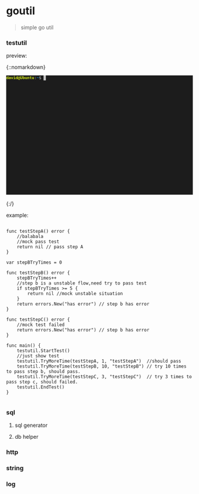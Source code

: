 # goutil
> simple go util

### testutil
preview:


{::nomarkdown}

<img src="data:image/svg+xml;base64,PHN2ZyB4bWxucz0iaHR0cDovL3d3dy53My5vcmcvMjAwMC9zdmciIHhtbG5zOnhsaW5rPSJodHRw%0D%0AOi8vd3d3LnczLm9yZy8xOTk5L3hsaW5rIiBpZD0idGVybWluYWwiIGJhc2VQcm9maWxlPSJmdWxs%0D%0AIiB2aWV3Qm94PSIwIDAgNjQwIDQxMCIgd2lkdGg9IjY0MCIgdmVyc2lvbj0iMS4xIj4KICAgIDxk%0D%0AZWZzPgogICAgICAgIDx0ZXJtdG9zdmc6dGVtcGxhdGVfc2V0dGluZ3MgeG1sbnM6dGVybXRvc3Zn%0D%0APSJodHRwczovL2dpdGh1Yi5jb20vbmJlZG9zL3Rlcm10b3N2ZyI+CiAgICAgICAgICAgIDx0ZXJt%0D%0AdG9zdmc6c2NyZWVuX2dlb21ldHJ5IGNvbHVtbnM9IjgwIiByb3dzPSIyNCIvPgogICAgICAgIDwv%0D%0AdGVybXRvc3ZnOnRlbXBsYXRlX3NldHRpbmdzPgogICAgICAgIDxzdHlsZSB0eXBlPSJ0ZXh0L2Nz%0D%0AcyIgaWQ9ImdlbmVyYXRlZC1zdHlsZSI+PCFbQ0RBVEFbOnJvb3QgewogICAgICAgICAgICAtLWFu%0D%0AaW1hdGlvbi1kdXJhdGlvbjogMTI3MDBtczsKICAgICAgICB9CgogICAgI3NjcmVlbiB7CiAgICAg%0D%0AICAgICAgICAgICBmb250LWZhbWlseTogJ0RlamFWdSBTYW5zIE1vbm8nLCBtb25vc3BhY2U7CiAg%0D%0AICAgICAgICAgICAgICBmb250LXN0eWxlOiBub3JtYWw7CiAgICAgICAgICAgICAgICBmb250LXNp%0D%0AemU6IDE0cHg7CiAgICAgICAgICAgIH0KCiAgICAgICAgdGV4dCB7CiAgICAgICAgICAgIGRvbWlu%0D%0AYW50LWJhc2VsaW5lOiB0ZXh0LWJlZm9yZS1lZGdlOwogICAgICAgICAgICB3aGl0ZS1zcGFjZTog%0D%0AcHJlOwogICAgICAgIH1dXT48L3N0eWxlPgogICAgICAgIDxzdHlsZSB0eXBlPSJ0ZXh0L2NzcyIg%0D%0AaWQ9InVzZXItc3R5bGUiPgogICAgICAgICAgICAvKiBnam04IGNvbG9yIHRoZW1lIChzb3VyY2U6%0D%0AIGh0dHBzOi8vdGVybWluYWwuc2V4eS8pICovCiAgICAgICAgICAgIC5mb3JlZ3JvdW5kIHtmaWxs%0D%0AOiAjYzVjNWM1O30KICAgICAgICAgICAgLmJhY2tncm91bmQge2ZpbGw6ICMxYzFjMWM7fQogICAg%0D%0AICAgICAgICAuY29sb3IwIHtmaWxsOiAjMWMxYzFjO30KICAgICAgICAgICAgLmNvbG9yMSB7Zmls%0D%0AbDogI2ZmMDA1Yjt9CiAgICAgICAgICAgIC5jb2xvcjIge2ZpbGw6ICNjZWUzMTg7fQogICAgICAg%0D%0AICAgICAuY29sb3IzIHtmaWxsOiAjZmZlNzU1O30KICAgICAgICAgICAgLmNvbG9yNCB7ZmlsbDog%0D%0AIzA0OGFjNzt9CiAgICAgICAgICAgIC5jb2xvcjUge2ZpbGw6ICM4MzNjOWY7fQogICAgICAgICAg%0D%0AICAuY29sb3I2IHtmaWxsOiAjMGFjMWNkO30KICAgICAgICAgICAgLmNvbG9yNyB7ZmlsbDogI2U1%0D%0AZTVlNTt9CiAgICAgICAgICAgIC5jb2xvcjgge2ZpbGw6ICMxYzFjMWM7fQogICAgICAgICAgICAu%0D%0AY29sb3I5IHtmaWxsOiAjZmYwMDViO30KICAgICAgICAgICAgLmNvbG9yMTAge2ZpbGw6ICNjZWUz%0D%0AMTg7fQogICAgICAgICAgICAuY29sb3IxMSB7ZmlsbDogI2ZmZTc1NTt9CiAgICAgICAgICAgIC5j%0D%0Ab2xvcjEyIHtmaWxsOiAjMDQ4YWM3O30KICAgICAgICAgICAgLmNvbG9yMTMge2ZpbGw6ICM4MzNj%0D%0AOWY7fQogICAgICAgICAgICAuY29sb3IxNCB7ZmlsbDogIzBhYzFjZDt9CiAgICAgICAgICAgIC5j%0D%0Ab2xvcjE1IHtmaWxsOiAjZTVlNWU1O30KICAgICAgICA8L3N0eWxlPgogICAgPC9kZWZzPgogICAg%0D%0APHN2ZyBpZD0ic2NyZWVuIiB3aWR0aD0iNjQwIiB2aWV3Qm94PSIwIDAgNjQwIDQwOCIgcHJlc2Vy%0D%0AdmVBc3BlY3RSYXRpbz0ieE1pZFlNaW4gbWVldCI+CiAgICAgICAgPHJlY3QgY2xhc3M9ImJhY2tn%0D%0Acm91bmQiIGhlaWdodD0iMTAwJSIgd2lkdGg9IjEwMCUiIHg9IjAiIHk9IjAiLz48ZyBkaXNwbGF5%0D%0APSJub25lIj48cmVjdCBjbGFzcz0iZm9yZWdyb3VuZCIgaGVpZ2h0PSIxNyIgd2lkdGg9IjgiIHg9%0D%0AIjEyOCIgeT0iMCIvPjx1c2UgeT0iMCIgeGxpbms6aHJlZj0iI2cxIi8+PGFuaW1hdGUgYXR0cmli%0D%0AdXRlTmFtZT0iZGlzcGxheSIgYmVnaW49IjBtczsgYW5pbV9sYXN0LmVuZCIgZHVyPSI0MTZtcyIg%0D%0AZnJvbT0iaW5saW5lIiB0bz0iaW5saW5lIi8+PC9nPjxnIGRpc3BsYXk9Im5vbmUiPjxyZWN0IGNs%0D%0AYXNzPSJmb3JlZ3JvdW5kIiBoZWlnaHQ9IjE3IiB3aWR0aD0iOCIgeD0iMTM2IiB5PSIwIi8+PHVz%0D%0AZSB5PSIwIiB4bGluazpocmVmPSIjZzIiLz48YW5pbWF0ZSBhdHRyaWJ1dGVOYW1lPSJkaXNwbGF5%0D%0AIiBiZWdpbj0iNDE2bXM7IGFuaW1fbGFzdC5lbmQrNDE2bXMiIGR1cj0iMTkybXMiIGZyb209Imlu%0D%0AbGluZSIgdG89ImlubGluZSIvPjwvZz48ZyBkaXNwbGF5PSJub25lIj48cmVjdCBjbGFzcz0iZm9y%0D%0AZWdyb3VuZCIgaGVpZ2h0PSIxNyIgd2lkdGg9IjgiIHg9IjE0NCIgeT0iMCIvPjx1c2UgeT0iMCIg%0D%0AeGxpbms6aHJlZj0iI2czIi8+PGFuaW1hdGUgYXR0cmlidXRlTmFtZT0iZGlzcGxheSIgYmVnaW49%0D%0AIjYwOG1zOyBhbmltX2xhc3QuZW5kKzYwOG1zIiBkdXI9IjMyN21zIiBmcm9tPSJpbmxpbmUiIHRv%0D%0APSJpbmxpbmUiLz48L2c+PGcgZGlzcGxheT0ibm9uZSI+PHJlY3QgY2xhc3M9ImZvcmVncm91bmQi%0D%0AIGhlaWdodD0iMTciIHdpZHRoPSI4IiB4PSIxNTIiIHk9IjAiLz48dXNlIHk9IjAiIHhsaW5rOmhy%0D%0AZWY9IiNnNCIvPjxhbmltYXRlIGF0dHJpYnV0ZU5hbWU9ImRpc3BsYXkiIGJlZ2luPSI5MzVtczsg%0D%0AYW5pbV9sYXN0LmVuZCs5MzVtcyIgZHVyPSIyNzJtcyIgZnJvbT0iaW5saW5lIiB0bz0iaW5saW5l%0D%0AIi8+PC9nPjxnIGRpc3BsYXk9Im5vbmUiPjxyZWN0IGNsYXNzPSJmb3JlZ3JvdW5kIiBoZWlnaHQ9%0D%0AIjE3IiB3aWR0aD0iOCIgeD0iMjE2IiB5PSIwIi8+PHVzZSB5PSIwIiB4bGluazpocmVmPSIjZzUi%0D%0ALz48YW5pbWF0ZSBhdHRyaWJ1dGVOYW1lPSJkaXNwbGF5IiBiZWdpbj0iMTIwN21zOyBhbmltX2xh%0D%0Ac3QuZW5kKzEyMDdtcyIgZHVyPSI1MTFtcyIgZnJvbT0iaW5saW5lIiB0bz0iaW5saW5lIi8+PC9n%0D%0APjxnIGRpc3BsYXk9Im5vbmUiPjxyZWN0IGNsYXNzPSJmb3JlZ3JvdW5kIiBoZWlnaHQ9IjE3IiB3%0D%0AaWR0aD0iOCIgeD0iMCIgeT0iMTciLz48dXNlIHk9IjE3IiB4bGluazpocmVmPSIjZzYiLz48YW5p%0D%0AbWF0ZSBhdHRyaWJ1dGVOYW1lPSJkaXNwbGF5IiBiZWdpbj0iMTcxOG1zOyBhbmltX2xhc3QuZW5k%0D%0AKzE3MThtcyIgZHVyPSIzbXMiIGZyb209ImlubGluZSIgdG89ImlubGluZSIvPjwvZz48ZyBkaXNw%0D%0AbGF5PSJub25lIj48cmVjdCBjbGFzcz0iZm9yZWdyb3VuZCIgaGVpZ2h0PSIxNyIgd2lkdGg9Ijgi%0D%0AIHg9Ijk2IiB5PSIxMDIiLz48dXNlIHk9IjEwMiIgeGxpbms6aHJlZj0iI2c3Ii8+PGFuaW1hdGUg%0D%0AYXR0cmlidXRlTmFtZT0iZGlzcGxheSIgYmVnaW49IjE3MjFtczsgYW5pbV9sYXN0LmVuZCsxNzIx%0D%0AbXMiIGR1cj0iMTAwMG1zIiBmcm9tPSJpbmxpbmUiIHRvPSJpbmxpbmUiLz48L2c+PGcgZGlzcGxh%0D%0AeT0ibm9uZSI+PHVzZSB5PSIxMDIiIHhsaW5rOmhyZWY9IiNnOCIvPjxhbmltYXRlIGF0dHJpYnV0%0D%0AZU5hbWU9ImRpc3BsYXkiIGJlZ2luPSIyNzIxbXM7IGFuaW1fbGFzdC5lbmQrMjcyMW1zIiBkdXI9%0D%0AIjEwMDBtcyIgZnJvbT0iaW5saW5lIiB0bz0iaW5saW5lIi8+PC9nPjxnIGRpc3BsYXk9Im5vbmUi%0D%0APjx1c2UgeT0iMTAyIiB4bGluazpocmVmPSIjZzkiLz48YW5pbWF0ZSBhdHRyaWJ1dGVOYW1lPSJk%0D%0AaXNwbGF5IiBiZWdpbj0iMzcyMW1zOyBhbmltX2xhc3QuZW5kKzM3MjFtcyIgZHVyPSIxMDAwbXMi%0D%0AIGZyb209ImlubGluZSIgdG89ImlubGluZSIvPjwvZz48ZyBkaXNwbGF5PSJub25lIj48dXNlIHk9%0D%0AIjEwMiIgeGxpbms6aHJlZj0iI2cxMCIvPjxhbmltYXRlIGF0dHJpYnV0ZU5hbWU9ImRpc3BsYXki%0D%0AIGJlZ2luPSI0NzIxbXM7IGFuaW1fbGFzdC5lbmQrNDcyMW1zIiBkdXI9IjEwMDBtcyIgZnJvbT0i%0D%0AaW5saW5lIiB0bz0iaW5saW5lIi8+PC9nPjxnIGRpc3BsYXk9Im5vbmUiPjxyZWN0IGNsYXNzPSJm%0D%0Ab3JlZ3JvdW5kIiBoZWlnaHQ9IjE3IiB3aWR0aD0iOCIgeD0iOTYiIHk9IjE1MyIvPjx1c2UgeT0i%0D%0AMTUzIiB4bGluazpocmVmPSIjZzciLz48YW5pbWF0ZSBhdHRyaWJ1dGVOYW1lPSJkaXNwbGF5IiBi%0D%0AZWdpbj0iNTcyMW1zOyBhbmltX2xhc3QuZW5kKzU3MjFtcyIgZHVyPSIxMDAwbXMiIGZyb209Imlu%0D%0AbGluZSIgdG89ImlubGluZSIvPjwvZz48ZyBkaXNwbGF5PSJub25lIj48cmVjdCBjbGFzcz0iZm9y%0D%0AZWdyb3VuZCIgaGVpZ2h0PSIxNyIgd2lkdGg9IjgiIHg9IjAiIHk9IjE1MyIvPjx1c2UgeT0iMTUz%0D%0AIiB4bGluazpocmVmPSIjZzExIi8+PGFuaW1hdGUgYXR0cmlidXRlTmFtZT0iZGlzcGxheSIgYmVn%0D%0AaW49IjY3MjFtczsgYW5pbV9sYXN0LmVuZCs2NzIxbXMiIGR1cj0iMW1zIiBmcm9tPSJpbmxpbmUi%0D%0AIHRvPSJpbmxpbmUiLz48L2c+PGcgZGlzcGxheT0ibm9uZSI+PHJlY3QgY2xhc3M9ImZvcmVncm91%0D%0AbmQiIGhlaWdodD0iMTciIHdpZHRoPSI4IiB4PSI5NiIgeT0iMTUzIi8+PHVzZSB5PSIxNTMiIHhs%0D%0AaW5rOmhyZWY9IiNnMTIiLz48YW5pbWF0ZSBhdHRyaWJ1dGVOYW1lPSJkaXNwbGF5IiBiZWdpbj0i%0D%0ANjcyMm1zOyBhbmltX2xhc3QuZW5kKzY3MjJtcyIgZHVyPSI5OTltcyIgZnJvbT0iaW5saW5lIiB0%0D%0Abz0iaW5saW5lIi8+PC9nPjxnIGRpc3BsYXk9Im5vbmUiPjxyZWN0IGNsYXNzPSJmb3JlZ3JvdW5k%0D%0AIiBoZWlnaHQ9IjE3IiB3aWR0aD0iOCIgeD0iMCIgeT0iMjA0Ii8+PHVzZSB5PSIyMDQiIHhsaW5r%0D%0AOmhyZWY9IiNnNiIvPjxhbmltYXRlIGF0dHJpYnV0ZU5hbWU9ImRpc3BsYXkiIGJlZ2luPSI3NzIx%0D%0AbXM7IGFuaW1fbGFzdC5lbmQrNzcyMW1zIiBkdXI9IjJtcyIgZnJvbT0iaW5saW5lIiB0bz0iaW5s%0D%0AaW5lIi8+PC9nPjxnIGRpc3BsYXk9Im5vbmUiPjxyZWN0IGNsYXNzPSJmb3JlZ3JvdW5kIiBoZWln%0D%0AaHQ9IjE3IiB3aWR0aD0iOCIgeD0iMTI4IiB5PSIyMDQiLz48dXNlIHk9IjIwNCIgeGxpbms6aHJl%0D%0AZj0iI2cxIi8+PGFuaW1hdGUgYXR0cmlidXRlTmFtZT0iZGlzcGxheSIgYmVnaW49Ijc3MjNtczsg%0D%0AYW5pbV9sYXN0LmVuZCs3NzIzbXMiIGR1cj0iMzk3N21zIiBmcm9tPSJpbmxpbmUiIHRvPSJpbmxp%0D%0AbmUiLz48L2c+PGcgZGlzcGxheT0ibm9uZSI+PHVzZSB5PSIwIiB4bGluazpocmVmPSIjZzEzIi8+%0D%0APGFuaW1hdGUgYXR0cmlidXRlTmFtZT0iZGlzcGxheSIgYmVnaW49IjE3MThtczsgYW5pbV9sYXN0%0D%0ALmVuZCsxNzE4bXMiIGR1cj0iMTA5ODJtcyIgZnJvbT0iaW5saW5lIiB0bz0iaW5saW5lIi8+PC9n%0D%0APjxnIGRpc3BsYXk9Im5vbmUiPjx1c2UgeT0iMTciIHhsaW5rOmhyZWY9IiNnMTQiLz48dXNlIHk9%0D%0AIjM0IiB4bGluazpocmVmPSIjZzE1Ii8+PHVzZSB5PSI1MSIgeGxpbms6aHJlZj0iI2cxNiIvPjx1%0D%0Ac2UgeT0iNjgiIHhsaW5rOmhyZWY9IiNnMTciLz48dXNlIHk9Ijg1IiB4bGluazpocmVmPSIjZzE4%0D%0AIi8+PGFuaW1hdGUgYXR0cmlidXRlTmFtZT0iZGlzcGxheSIgYmVnaW49IjE3MjFtczsgYW5pbV9s%0D%0AYXN0LmVuZCsxNzIxbXMiIGR1cj0iMTA5NzltcyIgZnJvbT0iaW5saW5lIiB0bz0iaW5saW5lIi8+%0D%0APC9nPjxnIGRpc3BsYXk9Im5vbmUiPjx1c2UgeT0iMTM2IiB4bGluazpocmVmPSIjZzE5Ii8+PHVz%0D%0AZSB5PSIxMDIiIHhsaW5rOmhyZWY9IiNnMjAiLz48dXNlIHk9IjExOSIgeGxpbms6aHJlZj0iI2cy%0D%0AMSIvPjxhbmltYXRlIGF0dHJpYnV0ZU5hbWU9ImRpc3BsYXkiIGJlZ2luPSI1NzIxbXM7IGFuaW1f%0D%0AbGFzdC5lbmQrNTcyMW1zIiBkdXI9IjY5NzltcyIgZnJvbT0iaW5saW5lIiB0bz0iaW5saW5lIi8+%0D%0APC9nPjxnIGRpc3BsYXk9Im5vbmUiPjx1c2UgeT0iMTUzIiB4bGluazpocmVmPSIjZzIyIi8+PHVz%0D%0AZSB5PSIxNzAiIHhsaW5rOmhyZWY9IiNnMjMiLz48dXNlIHk9IjE4NyIgeGxpbms6aHJlZj0iI2cy%0D%0ANCIvPjxhbmltYXRlIGF0dHJpYnV0ZU5hbWU9ImRpc3BsYXkiIGJlZ2luPSI3NzIxbXM7IGFuaW1f%0D%0AbGFzdC5lbmQrNzcyMW1zIiBkdXI9IjQ5NzltcyIgZnJvbT0iaW5saW5lIiB0bz0iaW5saW5lIi8+%0D%0APC9nPjxnIGRpc3BsYXk9Im5vbmUiPjx1c2UgeT0iMjA0IiB4bGluazpocmVmPSIjZzI1Ii8+PHJl%0D%0AY3QgY2xhc3M9ImZvcmVncm91bmQiIGhlaWdodD0iMTciIHdpZHRoPSI4IiB4PSIwIiB5PSIyMjEi%0D%0ALz48dXNlIHk9IjIyMSIgeGxpbms6aHJlZj0iI2c2Ii8+PGFuaW1hdGUgYXR0cmlidXRlTmFtZT0i%0D%0AZGlzcGxheSIgYmVnaW49IjExNzAwbXM7IGFuaW1fbGFzdC5lbmQrMTE3MDBtcyIgZHVyPSIxMDAw%0D%0AbXMiIGZyb209ImlubGluZSIgdG89ImlubGluZSIgaWQ9ImFuaW1fbGFzdCIvPjwvZz48ZGVmcz48%0D%0AZyBpZD0iZzEiPjx0ZXh0IGNsYXNzPSJjb2xvcjEwIiBmb250LXdlaWdodD0iYm9sZCIgdGV4dExl%0D%0Abmd0aD0iOTYiIHg9IjAiPmRhdmlkQFVidW50dTwvdGV4dD48dGV4dCBjbGFzcz0iZm9yZWdyb3Vu%0D%0AZCIgdGV4dExlbmd0aD0iOCIgeD0iOTYiPjo8L3RleHQ+PHRleHQgY2xhc3M9ImNvbG9yMTIiIGZv%0D%0AbnQtd2VpZ2h0PSJib2xkIiB0ZXh0TGVuZ3RoPSI4IiB4PSIxMDQiPn48L3RleHQ+PHRleHQgY2xh%0D%0Ac3M9ImZvcmVncm91bmQiIHRleHRMZW5ndGg9IjE2IiB4PSIxMTIiPiQgPC90ZXh0Pjx0ZXh0IGNs%0D%0AYXNzPSJiYWNrZ3JvdW5kIiB0ZXh0TGVuZ3RoPSI4IiB4PSIxMjgiPiA8L3RleHQ+PC9nPjxnIGlk%0D%0APSJnMiI+PHRleHQgY2xhc3M9ImNvbG9yMTAiIGZvbnQtd2VpZ2h0PSJib2xkIiB0ZXh0TGVuZ3Ro%0D%0APSI5NiIgeD0iMCI+ZGF2aWRAVWJ1bnR1PC90ZXh0Pjx0ZXh0IGNsYXNzPSJmb3JlZ3JvdW5kIiB0%0D%0AZXh0TGVuZ3RoPSI4IiB4PSI5NiI+OjwvdGV4dD48dGV4dCBjbGFzcz0iY29sb3IxMiIgZm9udC13%0D%0AZWlnaHQ9ImJvbGQiIHRleHRMZW5ndGg9IjgiIHg9IjEwNCI+fjwvdGV4dD48dGV4dCBjbGFzcz0i%0D%0AZm9yZWdyb3VuZCIgdGV4dExlbmd0aD0iMjQiIHg9IjExMiI+JCAuPC90ZXh0Pjx0ZXh0IGNsYXNz%0D%0APSJiYWNrZ3JvdW5kIiB0ZXh0TGVuZ3RoPSI4IiB4PSIxMzYiPiA8L3RleHQ+PC9nPjxnIGlkPSJn%0D%0AMyI+PHRleHQgY2xhc3M9ImNvbG9yMTAiIGZvbnQtd2VpZ2h0PSJib2xkIiB0ZXh0TGVuZ3RoPSI5%0D%0ANiIgeD0iMCI+ZGF2aWRAVWJ1bnR1PC90ZXh0Pjx0ZXh0IGNsYXNzPSJmb3JlZ3JvdW5kIiB0ZXh0%0D%0ATGVuZ3RoPSI4IiB4PSI5NiI+OjwvdGV4dD48dGV4dCBjbGFzcz0iY29sb3IxMiIgZm9udC13ZWln%0D%0AaHQ9ImJvbGQiIHRleHRMZW5ndGg9IjgiIHg9IjEwNCI+fjwvdGV4dD48dGV4dCBjbGFzcz0iZm9y%0D%0AZWdyb3VuZCIgdGV4dExlbmd0aD0iMzIiIHg9IjExMiI+JCAuLzwvdGV4dD48dGV4dCBjbGFzcz0i%0D%0AYmFja2dyb3VuZCIgdGV4dExlbmd0aD0iOCIgeD0iMTQ0Ij4gPC90ZXh0PjwvZz48ZyBpZD0iZzQi%0D%0APjx0ZXh0IGNsYXNzPSJjb2xvcjEwIiBmb250LXdlaWdodD0iYm9sZCIgdGV4dExlbmd0aD0iOTYi%0D%0AIHg9IjAiPmRhdmlkQFVidW50dTwvdGV4dD48dGV4dCBjbGFzcz0iZm9yZWdyb3VuZCIgdGV4dExl%0D%0Abmd0aD0iOCIgeD0iOTYiPjo8L3RleHQ+PHRleHQgY2xhc3M9ImNvbG9yMTIiIGZvbnQtd2VpZ2h0%0D%0APSJib2xkIiB0ZXh0TGVuZ3RoPSI4IiB4PSIxMDQiPn48L3RleHQ+PHRleHQgY2xhc3M9ImZvcmVn%0D%0Acm91bmQiIHRleHRMZW5ndGg9IjQwIiB4PSIxMTIiPiQgLi9mPC90ZXh0Pjx0ZXh0IGNsYXNzPSJi%0D%0AYWNrZ3JvdW5kIiB0ZXh0TGVuZ3RoPSI4IiB4PSIxNTIiPiA8L3RleHQ+PC9nPjxnIGlkPSJnNSI+%0D%0APHRleHQgY2xhc3M9ImNvbG9yMTAiIGZvbnQtd2VpZ2h0PSJib2xkIiB0ZXh0TGVuZ3RoPSI5NiIg%0D%0AeD0iMCI+ZGF2aWRAVWJ1bnR1PC90ZXh0Pjx0ZXh0IGNsYXNzPSJmb3JlZ3JvdW5kIiB0ZXh0TGVu%0D%0AZ3RoPSI4IiB4PSI5NiI+OjwvdGV4dD48dGV4dCBjbGFzcz0iY29sb3IxMiIgZm9udC13ZWlnaHQ9%0D%0AImJvbGQiIHRleHRMZW5ndGg9IjgiIHg9IjEwNCI+fjwvdGV4dD48dGV4dCBjbGFzcz0iZm9yZWdy%0D%0Ab3VuZCIgdGV4dExlbmd0aD0iMTA0IiB4PSIxMTIiPiQgLi9mbG93dGVzdCA8L3RleHQ+PHRleHQg%0D%0AY2xhc3M9ImJhY2tncm91bmQiIHRleHRMZW5ndGg9IjgiIHg9IjIxNiI+IDwvdGV4dD48L2c+PGcg%0D%0AaWQ9Imc2Ij48dGV4dCBjbGFzcz0iYmFja2dyb3VuZCIgdGV4dExlbmd0aD0iOCIgeD0iMCI+IDwv%0D%0AdGV4dD48L2c+PGcgaWQ9Imc3Ij48dGV4dCBjbGFzcz0iY29sb3IzIiB0ZXh0TGVuZ3RoPSI5NiIg%0D%0AeD0iMCI+dHJ5IDIgdGltZXMgPC90ZXh0Pjx0ZXh0IGNsYXNzPSJiYWNrZ3JvdW5kIiB0ZXh0TGVu%0D%0AZ3RoPSI4IiB4PSI5NiI+IDwvdGV4dD48L2c+PGcgaWQ9Imc4Ij48dGV4dCBjbGFzcz0iY29sb3Iz%0D%0AIiB0ZXh0TGVuZ3RoPSI5NiIgeD0iMCI+dHJ5IDMgdGltZXMgPC90ZXh0PjwvZz48ZyBpZD0iZzki%0D%0APjx0ZXh0IGNsYXNzPSJjb2xvcjMiIHRleHRMZW5ndGg9Ijk2IiB4PSIwIj50cnkgNCB0aW1lcyA8%0D%0AL3RleHQ+PC9nPjxnIGlkPSJnMTAiPjx0ZXh0IGNsYXNzPSJjb2xvcjMiIHRleHRMZW5ndGg9Ijk2%0D%0AIiB4PSIwIj50cnkgNSB0aW1lcyA8L3RleHQ+PC9nPjxnIGlkPSJnMTEiPjx0ZXh0IGNsYXNzPSJi%0D%0AYWNrZ3JvdW5kIiB0ZXh0TGVuZ3RoPSI4IiB4PSIwIj50PC90ZXh0Pjx0ZXh0IGNsYXNzPSJjb2xv%0D%0AcjMiIHRleHRMZW5ndGg9Ijg4IiB4PSI4Ij5yeSAyIHRpbWVzIDwvdGV4dD48L2c+PGcgaWQ9Imcx%0D%0AMiI+PHRleHQgY2xhc3M9ImNvbG9yMyIgdGV4dExlbmd0aD0iOTYiIHg9IjAiPnRyeSAzIHRpbWVz%0D%0AIDwvdGV4dD48dGV4dCBjbGFzcz0iYmFja2dyb3VuZCIgdGV4dExlbmd0aD0iOCIgeD0iOTYiPiA8%0D%0AL3RleHQ+PC9nPjxnIGlkPSJnMTMiPjx0ZXh0IGNsYXNzPSJjb2xvcjEwIiBmb250LXdlaWdodD0i%0D%0AYm9sZCIgdGV4dExlbmd0aD0iOTYiIHg9IjAiPmRhdmlkQFVidW50dTwvdGV4dD48dGV4dCBjbGFz%0D%0Acz0iZm9yZWdyb3VuZCIgdGV4dExlbmd0aD0iOCIgeD0iOTYiPjo8L3RleHQ+PHRleHQgY2xhc3M9%0D%0AImNvbG9yMTIiIGZvbnQtd2VpZ2h0PSJib2xkIiB0ZXh0TGVuZ3RoPSI4IiB4PSIxMDQiPn48L3Rl%0D%0AeHQ+PHRleHQgY2xhc3M9ImZvcmVncm91bmQiIHRleHRMZW5ndGg9IjEwNCIgeD0iMTEyIj4kIC4v%0D%0AZmxvd3Rlc3QgPC90ZXh0PjwvZz48ZyBpZD0iZzE0Ij48dGV4dCBjbGFzcz0iZm9yZWdyb3VuZCIg%0D%0AdGV4dExlbmd0aD0iMzI4IiB4PSIwIj5zdGFydCB0byB0ZXN0IGFsbCxub3c6MjAxOS0wNi0xNCAx%0D%0AMToyNTowNjwvdGV4dD48L2c+PGcgaWQ9ImcxNSI+PHRleHQgY2xhc3M9ImZvcmVncm91bmQiIHRl%0D%0AeHRMZW5ndGg9IjEwNCIgeD0iMCI+MS5bdGVzdFN0ZXBBXTwvdGV4dD48L2c+PGcgaWQ9ImcxNiI+%0D%0APHRleHQgY2xhc3M9ImZvcmVncm91bmQiIHRleHRMZW5ndGg9IjMwNCIgeD0iMCI+Y3VycmVudCBz%0D%0AdGVwIFt0ZXN0U3RlcEFdIHRlc3QgcmVzdWx0OiA8L3RleHQ+PHRleHQgY2xhc3M9ImNvbG9yMiIg%0D%0AdGV4dExlbmd0aD0iOCIgeD0iMzA0Ij4mIzEwMDA0OzwvdGV4dD48L2c+PGcgaWQ9ImcxNyI+PHRl%0D%0AeHQgY2xhc3M9ImZvcmVncm91bmQiIHRleHRMZW5ndGg9IjMyOCIgeD0iMCI+Y3VycmVudCBzdGVw%0D%0AIHVzZSAwbXMoMSB0aW1lKSx0b3RhbCB1c2UgMHM8L3RleHQ+PC9nPjxnIGlkPSJnMTgiPjx0ZXh0%0D%0AIGNsYXNzPSJmb3JlZ3JvdW5kIiB0ZXh0TGVuZ3RoPSIxMDQiIHg9IjAiPjIuW3Rlc3RTdGVwQl08%0D%0AL3RleHQ+PC9nPjxnIGlkPSJnMTkiPjx0ZXh0IGNsYXNzPSJmb3JlZ3JvdW5kIiB0ZXh0TGVuZ3Ro%0D%0APSIxMDQiIHg9IjAiPjMuW3Rlc3RTdGVwQ108L3RleHQ+PC9nPjxnIGlkPSJnMjAiPjx0ZXh0IGNs%0D%0AYXNzPSJmb3JlZ3JvdW5kIiB0ZXh0TGVuZ3RoPSIzMDQiIHg9IjAiPmN1cnJlbnQgc3RlcCBbdGVz%0D%0AdFN0ZXBCXSB0ZXN0IHJlc3VsdDogPC90ZXh0Pjx0ZXh0IGNsYXNzPSJjb2xvcjIiIHRleHRMZW5n%0D%0AdGg9IjgiIHg9IjMwNCI+JiMxMDAwNDs8L3RleHQ+PC9nPjxnIGlkPSJnMjEiPjx0ZXh0IGNsYXNz%0D%0APSJmb3JlZ3JvdW5kIiB0ZXh0TGVuZ3RoPSIzNjAiIHg9IjAiPmN1cnJlbnQgc3RlcCB1c2UgNDAw%0D%0AMG1zKDUgdGltZXMpLHRvdGFsIHVzZSA0czwvdGV4dD48L2c+PGcgaWQ9ImcyMiI+PHRleHQgY2xh%0D%0Ac3M9ImZvcmVncm91bmQiIHRleHRMZW5ndGg9IjMwNCIgeD0iMCI+Y3VycmVudCBzdGVwIFt0ZXN0%0D%0AU3RlcENdIHRlc3QgcmVzdWx0OiA8L3RleHQ+PHRleHQgY2xhc3M9ImNvbG9yMSIgdGV4dExlbmd0%0D%0AaD0iOCIgeD0iMzA0Ij4mIzEwMDA2OzwvdGV4dD48L2c+PGcgaWQ9ImcyMyI+PHRleHQgY2xhc3M9%0D%0AImZvcmVncm91bmQiIHRleHRMZW5ndGg9IjEyMCIgeD0iMCI+RmFpbGVkIHJlYXNvbjpbPC90ZXh0%0D%0APjx0ZXh0IGNsYXNzPSJjb2xvcjEiIHRleHRMZW5ndGg9IjcyIiB4PSIxMjAiPmhhcyBlcnJvcjwv%0D%0AdGV4dD48dGV4dCBjbGFzcz0iZm9yZWdyb3VuZCIgdGV4dExlbmd0aD0iMTQ0IiB4PSIxOTIiPl0s%0D%0AIHBsZWFzZSBjaGVjay4uLjwvdGV4dD48L2c+PGcgaWQ9ImcyNCI+PHRleHQgY2xhc3M9ImZvcmVn%0D%0Acm91bmQiIHRleHRMZW5ndGg9IjM2MCIgeD0iMCI+Y3VycmVudCBzdGVwIHVzZSAyMDAwbXMoMyB0%0D%0AaW1lcyksdG90YWwgdXNlIDZzPC90ZXh0PjwvZz48ZyBpZD0iZzI1Ij48dGV4dCBjbGFzcz0iY29s%0D%0Ab3IxMCIgZm9udC13ZWlnaHQ9ImJvbGQiIHRleHRMZW5ndGg9Ijk2IiB4PSIwIj5kYXZpZEBVYnVu%0D%0AdHU8L3RleHQ+PHRleHQgY2xhc3M9ImZvcmVncm91bmQiIHRleHRMZW5ndGg9IjgiIHg9Ijk2Ij46%0D%0APC90ZXh0Pjx0ZXh0IGNsYXNzPSJjb2xvcjEyIiBmb250LXdlaWdodD0iYm9sZCIgdGV4dExlbmd0%0D%0AaD0iOCIgeD0iMTA0Ij5+PC90ZXh0Pjx0ZXh0IGNsYXNzPSJmb3JlZ3JvdW5kIiB0ZXh0TGVuZ3Ro%0D%0APSI0OCIgeD0iMTEyIj4kIGV4aXQ8L3RleHQ+PC9nPjwvZGVmcz48L3N2Zz4KPC9zdmc+"></img>

{:/}



example:

```golang

func testStepA() error {
	//balabala
	//mock pass test
	return nil // pass step A
}

var stepBTryTimes = 0

func testStepB() error {
	stepBTryTimes++
	//step b is a unstable flow,need try to pass test
	if stepBTryTimes >= 5 {
		return nil //mock unstable situation
	}
	return errors.New("has error") // step b has error
}

func testStepC() error {
	//mock test failed
	return errors.New("has error") // step b has error
}

func main() {
	testutil.StartTest()
	//just show test
	testutil.TryMoreTime(testStepA, 1, "testStepA")  //should pass
	testutil.TryMoreTime(testStepB, 10, "testStepB") // try 10 times to pass step b, should pass.
	testutil.TryMoreTime(testStepC, 3, "testStepC")  // try 3 times to pass step c, should failed.
	testutil.EndTest()
}


```


### sql
1. sql generator
    
2. db helper

### http

### string

### log
